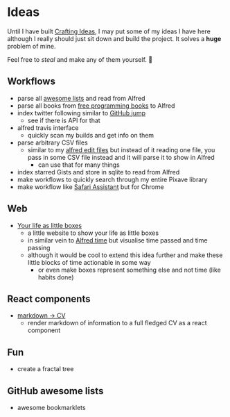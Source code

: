 # Ideas
Until I have built [Crafting Ideas](https://github.com/nikitavoloboev/crafting-ideas), I may put some of my ideas I have here although I really should just sit down and build the project. It solves a __huge__ problem of mine.

Feel free to _steal_ and make any of them yourself. 🌻

## Workflows
- parse all [awesome lists](https://github.com/sindresorhus/awesome) and read from Alfred
- parse all books from [free programming books](https://github.com/EbookFoundation/free-programming-books) to Alfred
- index twitter following similar to [GitHub jump](https://github.com/lox/alfred-github-jump)
	- see if there is API for that
- alfred travis interface
	- quickly scan my builds and get info on them
- parse arbitrary CSV files
	- similar to my [alfred edit files](https://github.com/nikitavoloboev/alfred-edit-files) but instead of it reading one file, you pass in some CSV file instead and it will parse it to show in Alfred
		- can use that for many things
- index starred Gists and store in sqlite to read from Alfred 
- make workflows to quickly search through my entire Pixave library
- make workflow like [Safari Assistant](https://git.deanishe.net/deanishe/alfred-safari-assistant) but for Chrome

## Web
- [Your life as little boxes](https://github.com/nikitavoloboev/boxes)
	- a little website to show your life as little boxes 
	- in similar vein to [Alfred time](https://github.com/nikitavoloboev/alfred-time) but visualise time passed and time passing
	- although it would be cool to extend this idea further and make these little blocks of time actionable in some way
		- or even make boxes represent something else and not time (like habits done)

## React components
- [markdown -\> CV](https://github.com/nikitavoloboev/react-md-to-cv)
	- render markdown of information to a full fledged CV as a react component

## Fun
- create a fractal tree

## GitHub awesome lists
- awesome bookmarklets